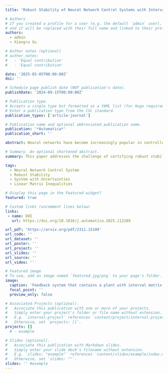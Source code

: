 ```yaml
---
title: 'Robust Stability of Neural Network Control Systems with Interval Matrix Uncertainties'

# Authors
# If you created a profile for a user (e.g. the default `admin` user), write the username (folder name) here
# and it will be replaced with their full name and linked to their profile.
authors:
  - admin
  - Xiangru Xu

# Author notes (optional)
# author_notes:
#   - 'Equal contribution'
#   - 'Equal contribution'

date: '2025-03-05T00:00:00Z'
doi: ''

# Schedule page publish date (NOT publication's date).
publishDate: '2024-09-15T00:00:00Z'

# Publication type.
# Accepts a single type but formatted as a YAML list (for Hugo requirements).
# Enter a publication type from the CSL standard.
publication_types: ['article-journal']

# Publication name and optional abbreviated publication name.
publication: '*Automatica*'
publication_short: ''

abstract: Neural networks have become increasingly popular in controller design due to their versatility and efficiency. However, their integration into feedback systems can pose stability challenges, particularly in the presence of uncertainties. This work addresses the problem of certifying robust stability in neural network control systems with interval matrix uncertainties. Leveraging classical robust stability techniques and the quadratic constraint-based method to characterize the input–output behavior of neural networks, we derive novel robust stability certificates formulated as linear matrix inequalities. To reduce computational complexity, we introduce three relaxed sufficient conditions and establish their equivalence in terms of feasibility. Additionally, we explore their connections to existing robust stability results. The effectiveness of the proposed approach is demonstrated through inverted pendulum and mass–spring–damper examples.

# Summary. An optional shortened abstract.
summary: This paper addresses the challenge of certifying robust stability in neural network control systems with interval matrix uncertainties.

tags:
  - Neural Network Control System
  - Robust Stability
  - System with Uncertainties
  - Linear Matrix Inequalities

# Display this page in the Featured widget?
featured: true

# Custom links (uncomment lines below)
links:
 - name: DOI
   url: https://doi.org/10.1016/j.automatica.2025.112289

url_pdf: 'https://arxiv.org/pdf/2311.15109' 
url_code: ''
url_dataset: ''
url_poster: ''
url_project: ''
url_slides: ''
url_source: ''
url_video: ''

# Featured image
# To use, add an image named `featured.jpg/png` to your page's folder.
image:
  caption: 'Feedback system that contains a plant with interval matrix uncertainties and NN controller'
  focal_point: ''
  preview_only: false

# Associated Projects (optional).
#   Associate this publication with one or more of your projects.
#   Simply enter your project's folder or file name without extension.
#   E.g. `internal-project` references `content/project/internal-project/index.md`.
#   Otherwise, set `projects: []`.
projects: []
  # - example

# Slides (optional).
#   Associate this publication with Markdown slides.
#   Simply enter your slide deck's filename without extension.
#   E.g. `slides: "example"` references `content/slides/example/index.md`.
#   Otherwise, set `slides: ""`.
slides: '' #example
---
```


<!-- {{% callout note %}}
Click the _Cite_ button above to demo the feature to enable visitors to import publication metadata into their reference management software.
{{% /callout %}}

{{% callout note %}}
Create your slides in Markdown - click the _Slides_ button to check out the example.
{{% /callout %}} -->

<!-- Add the publication's **full text** or **supplementary notes** here. You can use rich formatting such as including [code, math, and images](https://docs.hugoblox.com/content/writing-markdown-latex/). -->
